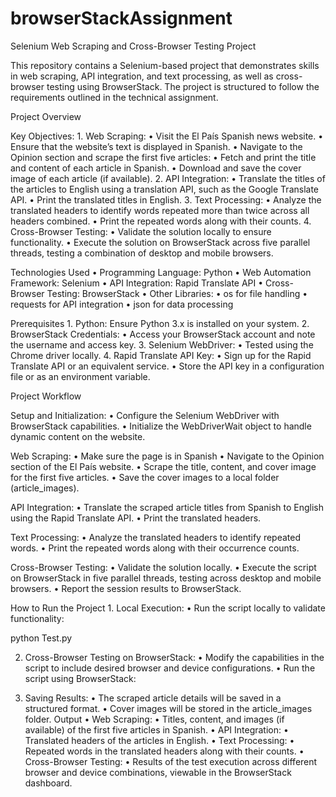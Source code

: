 # browserStackAssignment
Selenium Web Scraping and Cross-Browser Testing Project

This repository contains a Selenium-based project that demonstrates skills in web scraping, API integration, and text processing, as well as cross-browser testing using BrowserStack. The project is structured to follow the requirements outlined in the technical assignment.

Project Overview

Key Objectives: 1. Web Scraping: • Visit the El País Spanish news website. • Ensure that the website’s text is displayed in Spanish. • Navigate to the Opinion section and scrape the first five articles: • Fetch and print the title and content of each article in Spanish. • Download and save the cover image of each article (if available). 2. API Integration: • Translate the titles of the articles to English using a translation API, such as the Google Translate API. • Print the translated titles in English. 3. Text Processing: • Analyze the translated headers to identify words repeated more than twice across all headers combined. • Print the repeated words along with their counts. 4. Cross-Browser Testing: • Validate the solution locally to ensure functionality. • Execute the solution on BrowserStack across five parallel threads, testing a combination of desktop and mobile browsers.

Technologies Used • Programming Language: Python • Web Automation Framework: Selenium • API Integration: Rapid Translate API • Cross-Browser Testing: BrowserStack • Other Libraries: • os for file handling • requests for API integration • json for data processing 

Prerequisites 1. Python: Ensure Python 3.x is installed on your system. 2. BrowserStack Credentials: • Access your BrowserStack account and note the username and access key. 3. Selenium WebDriver: • Tested using the Chrome driver locally. 4. Rapid Translate API Key: • Sign up for the Rapid Translate API or an equivalent service. • Store the API key in a configuration file or as an environment variable. 

Project Workflow

Setup and Initialization: • Configure the Selenium WebDriver with BrowserStack capabilities. • Initialize the WebDriverWait object to handle dynamic content on the website.

Web Scraping: • Make sure the page is in Spanish • Navigate to the Opinion section of the El País website. • Scrape the title, content, and cover image for the first five articles. • Save the cover images to a local folder (article_images).

API Integration: • Translate the scraped article titles from Spanish to English using the Rapid Translate API. • Print the translated headers.

Text Processing: • Analyze the translated headers to identify repeated words. • Print the repeated words along with their occurrence counts.

Cross-Browser Testing: • Validate the solution locally. • Execute the script on BrowserStack in five parallel threads, testing across desktop and mobile browsers. • Report the session results to BrowserStack.

How to Run the Project 1. Local Execution: • Run the script locally to validate functionality:

python Test.py

2.	Cross-Browser Testing on BrowserStack:
•	Modify the capabilities in the script to include desired browser and device configurations.
•	Run the script using BrowserStack:

3.	Saving Results:
•	The scraped article details will be saved in a structured format.
•	Cover images will be stored in the article_images folder.
Output • Web Scraping: • Titles, content, and images (if available) of the first five articles in Spanish. • API Integration: • Translated headers of the articles in English. • Text Processing: • Repeated words in the translated headers along with their counts. • Cross-Browser Testing: • Results of the test execution across different browser and device combinations, viewable in the BrowserStack dashboard.
